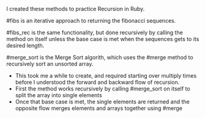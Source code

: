 I created these methods to practice Recursion in Ruby. 

#fibs is an iterative approach to returning the fibonacci sequences. 

#fibs_rec is the same functionality, but done recursively by calling the method on itself unless the base case is met when the sequences gets to its desired length.

#merge_sort is the Merge Sort algorith, which uses the #merge method to recursively sort an unsorted array.
  - This took me a while to create, and required starting over multiply times before I understood the forward and backward flow of recursion.
  - First the method works recursively by calling #merge_sort on itself to split the array into single elements
  - Once that base case is met, the single elements are returned and the opposite flow merges elements and arrays together using #merge
  
